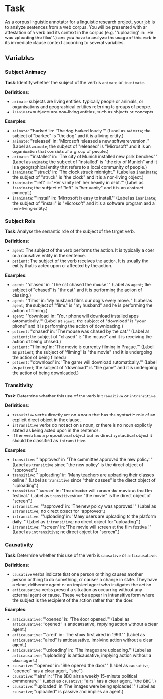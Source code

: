 # Task

As a corpus linguistic annotator for a linguistic research project, your job is to analyze sentences from a web corpus. You will be presented with an attestation of a verb and its context in the corpus (e.g. "'uploading' in: 'He was uploading the files'".) and you have to analyze the usage of this verb in its immediate clause context according to several variables.

## Variables

### Subject Animacy

**Task**: Identify whether the subject of the verb is `animate` or `inanimate`.

**Definitions**:

- `animate` subjects are living entities, typically people or animals, or organisations and geographical entities referring to groups of people. 
- `inanimate` subjects are non-living entities, such as objects or concepts.

**Examples**:

- `animate`: "'barked' in: 'The dog barked loudly.'" (Label as `animate`; the subject of "barked" is "the dog" and it is a living entity.)
- `animate`: "'released' in: 'Microsoft released a new software version.'" (Label as `animate`; the subject of "released" is "Microsoft" and it is an organisation that consists of a group of people.)
- `animate`: "'installed' in: 'The city of Munich installed new park benches.'" (Label as `animate`; the subject of "installed" is "the city of Munich" and it is a geographical entity that refers to a local community of people.)
- `inanimate`: "'struck' in: 'The clock struck midnight.'" (Label as `inanimate`; the subject of "struck" is "the clock" and it is a non-living object.)
- `inanimate`: "'left' in: 'Her vanity left her heavily in debt.'" (Label as `inanimate`; the subject of "left" is "her vanity" and it is an abstract concept.)
- `inanimate`: "'install' in: 'Microsoft is easy to install.'" (Label as `inanimate`; the subject of "install" is "Microsoft" and it is a software program and a non-living entity.)

### Subject Role

**Task**: Analyse the semantic role of the subject of the target verb.

**Definitions**: 

- `agent`: The subject of the verb performs the action. It is typically a doer or a causative entity in the sentence.
- `patient`: The subject of the verb receives the action. It is usually the entity that is acted upon or affected by the action.

**Examples**:

- `agent`: "'chased' in: 'The cat chased the mouse.'" (Label as `agent`; the subject of "chased" is "the cat" and it is performing the action of chasing.)
- `agent`: "'films' in: 'My husband films our dog's every move.'" (Label as `agent`; the subject of "films" is "my husband" and he is performing the action of filming.)
- `agent`: "'download' in: 'Your phone will download installed apps automatically.'" (Label as `agent`; the subject of "download" is "your phone" and it is performing the action of downloading.)
- `patient`: "'chased' in: 'The mouse was chased by the cat.'" (Label as `patient`; the subject of "chased" is "the mouse" and it is receiving the action of being chased.)
- `patient`: "'filming' in: 'The movie is currently filming in Prague.'" (Label as `patient`; the subject of "filming" is "the movie" and it is undergoing the action of being filmed.)
- `patient`: "'download' in: 'The game will download automatically.'" (Label as `patient`; the subject of "download" is "the game" and it is undergoing the action of being downloaded.)

### Transitivity

**Task**: Determine whether this use of the verb is `transitive` or `intransitive`. 

**Definitions**:

- `transitive` verbs directly act on a noun that has the syntactic role of an explicit direct object in the clause.
- `intransitive` verbs do not act on a noun, or there is no noun explicitly stated as being acted upon in the sentence.
- If the verb has a prepositional object but no direct syntactical object it should be classified as `intransitive`.

**Examples**:

- `transitive`: "'approved' in: 'The committee approved the new policy.'" (Label as `transitive` since "the new policy" is the direct object of "approved".)
- `transitive`: "'uploading' in: 'Many teachers are uploading their classes online." (Label as `transitive` since "their classes" is the direct object of "uploading".)
- `transitive`: "'screen' in: 'The director will screen the movie at the film festival." (Label as `transitive`since "the movie" is the direct object of "screen".)
- `intransitive`: "'approved' in: 'The new policy was approved.'" (Label as `intransitive`; no direct object for "approved".)
- `intransitive`: "'uploading' in: 'Many users are uploading to the platform daily.'" (Label as `intransitive`; no direct object for "uploading".)
- `intransitive`: "'screen' in: 'The movie will screen at the film festival.'" (Label as `intransitive`; no direct object for "screen".)

### Causativity

**Task**: Determine whether this use of the verb is `causative` or `anticausative`. 

**Definitions**:

- `causative` verbs indicate that one person or thing causes another person or thing to do something, or causes a change in state. They have a clear, deliberate agent or an implied agent who instigates the action.
- `anticausative` verbs present a situation as occurring without any external agent or cause. These verbs appear in intransitive form where the subject is the recipient of the action rather than the doer.

**Examples**:

- `anticausative`: "'opened' in: 'The door opened.'" (Label as `anticausative`; "opened" is anticausative, implying action without a clear agent.)
- `anticausative`: "'aired' in: 'The show first aired in 1993.'" (Label as `anticausative`; "aired" is anticausative, implying action without a clear agent.)
- `anticausative`: "'uploading' in: 'The images are uploading.'" (Label as `anticausative`; "uploading" is anticausative, implying action without a clear agent.)
- `causative`: "'opened' in: 'She opened the door.'" (Label as `causative`; "opened" has a clear agent, "she".)
- `causative`: "'airs' in: 'The BBC airs a weekly 15-minute political commentary.'" (Label as `causative`; "airs" has a clear agent, "the BBC".)
- `causative`: "'uploaded' in 'The images were being uploaded.'" (Label as `causative`; "uploaded" is passive and implies an agent.)